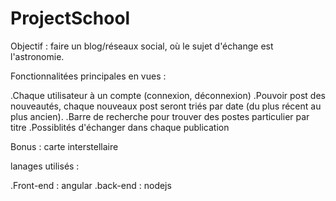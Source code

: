 # ProjectSchool

Objectif : faire un blog/réseaux social, où le sujet d'échange est l'astronomie.

Fonctionnalitées principales en vues : 

.Chaque utilisateur à un compte (connexion, déconnexion) 
.Pouvoir post des nouveautés, chaque nouveaux post seront triés par date (du plus récent au plus ancien).
.Barre de recherche pour trouver des postes particulier par titre
.Possiblités d'échanger dans chaque publication

Bonus : carte interstellaire 

lanages utilisés :

.Front-end : angular
.back-end : nodejs 
